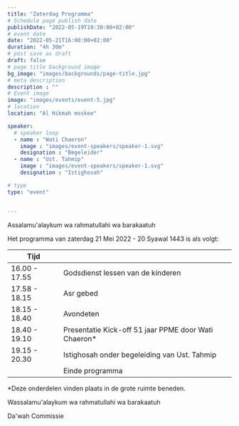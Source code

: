 ```yaml
---
title: "Zaterdag Programma"
# Schedule page publish date
publishDate: "2022-05-19T19:30:00+02:00"
# event date
date: "2022-05-21T16:00:00+02:00"
duration: "4h 30m"
# post save as draft
draft: false
# page title background image
bg_image: "images/backgrounds/page-title.jpg"
# meta description
description : ""
# Event image
image: "images/events/event-5.jpg"
# location
location: "Al Hikmah moskee"

speaker:
  # speaker loop
  - name : "Wati Chaeron"
    image : "images/event-speakers/speaker-1.svg"
    designation : "Begeleider"
  - name : "Ust. Tahmip"
    image : "images/event-speakers/speaker-1.svg"
    designation : "Istighosah"

# type
type: "event"


---
```


Assalamu'alaykum wa rahmatullahi wa barakaatuh

Het programma van zaterdag 21 Mei 2022 - 20 Syawal 1443 is als volgt: 


| Tijd  |  |
|--------|-------|
| 16.00 - 17.55 | Godsdienst lessen van de kinderen |
| 17.58 - 18.15 | Asr gebed | 
| 18.15 - 18.40 | Avondeten | 
| 18.40 - 19.10 | Presentatie Kick-off 51 jaar PPME door Wati Chaeron* |
| 19.15 - 20.30 | Istighosah onder begeleiding van Ust. Tahmip | 
|   | Einde programma | 

*Deze onderdelen vinden plaats in de grote ruimte beneden.


Wassalamu'alaykum wa rahmatullahi wa barakaatuh

Da'wah Commissie